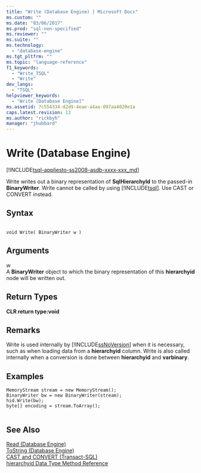 ```yaml
---
title: "Write (Database Engine) | Microsoft Docs"
ms.custom: ""
ms.date: "03/06/2017"
ms.prod: "sql-non-specified"
ms.reviewer: ""
ms.suite: ""
ms.technology: 
  - "database-engine"
ms.tgt_pltfrm: ""
ms.topic: "language-reference"
f1_keywords: 
  - "Write_TSQL"
  - "Write"
dev_langs: 
  - "TSQL"
helpviewer_keywords: 
  - "Write [Database Engine]"
ms.assetid: 7c554334-d2d9-4eae-a4ae-097aa4020e1a
caps.latest.revision: 13
ms.author: "rickbyh"
manager: "jhubbard"
---
```

# Write (Database Engine)
[!INCLUDE[tsql-appliesto-ss2008-asdb-xxxx-xxx_md](../../relational-databases/import-export/includes/tsql-appliesto-ss2008-asdb-xxxx-xxx-md.md)]

  Write writes out a binary representation of **SqlHierarchyId** to the passed-in **BinaryWriter**. Write cannot be called by using [!INCLUDE[tsql](../../advanced-analytics/r-services/includes/tsql-md.md)]. Use CAST or CONVERT instead.  
  
## Syntax  
  
```  
  
void Write( BinaryWriter w )   
```  
  
## Arguments  
 *w*  
 A **BinaryWriter** object to which the binary representation of this **hierarchyid** node will be written out.  
  
## Return Types  
 **CLR return type:void**  
  
## Remarks  
 Write is used internally by [!INCLUDE[ssNoVersion](../../advanced-analytics/r-services/includes/ssnoversion-md.md)] when it is necessary, such as when loading data from a **hierarchyid** column. Write is also called internally when a conversion is done between **hierarchyid** and **varbinary**.  
  
## Examples  
  
```  
MemoryStream stream = new MemoryStream();  
BinaryWriter bw = new BinaryWriter(stream);  
hid.Write(bw);  
byte[] encoding = stream.ToArray();  
  
```  
  
## See Also  
 [Read &#40;Database Engine&#41;](../../t-sql/data-types/read-database-engine.md)   
 [ToString &#40;Database Engine&#41;](../../t-sql/data-types/tostring-database-engine.md)   
 [CAST and CONVERT &#40;Transact-SQL&#41;](../../t-sql/functions/cast-and-convert-transact-sql.md)   
 [hierarchyid Data Type Method Reference](../Topic/hierarchyid%20Data%20Type%20Method%20Reference.md)  
  
  